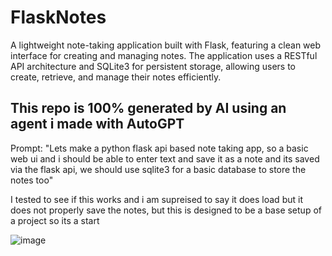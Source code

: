 # FlaskNotes
A lightweight note-taking application built with Flask, featuring a clean web interface for creating and managing notes. The application uses a RESTful API architecture and SQLite3 for persistent storage, allowing users to create, retrieve, and manage their notes efficiently.

## This repo is 100% generated by AI using an agent i made with AutoGPT
Prompt: "Lets make a python flask api based note taking app, so a basic web ui and i should be able to enter text and save it as a note and its saved via the flask api, we should use sqlite3 for a basic database to store the notes too"

I tested to see if this works and i am supreised to say it does load but it does not properly save the notes, but this is designed to be a base setup of a project so its a start

![image](https://github.com/user-attachments/assets/b7cad1b0-fba4-4165-a8f3-edd4bdfd43ab)

